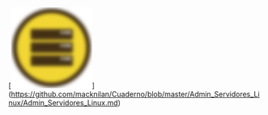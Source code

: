 
[![DevOps](img/c-devops2x_2.png "DevOps")] (https://github.com/macknilan/Cuaderno/blob/master/Admin_Servidores_Linux/Admin_Servidores_Linux.md)
